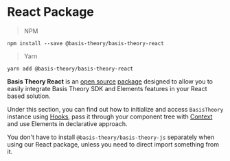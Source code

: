 # React Package

> NPM

```shell
npm install --save @basis-theory/basis-theory-react
```

> Yarn

```shell
yarn add @basis-theory/basis-theory-react
```

**Basis Theory React** is an [open source](https://github.com/Basis-Theory/basis-theory-react) [package](https://www.npmjs.com/package/@basis-theory/basis-theory-react) designed to allow you to easily integrate Basis Theory SDK and Elements features in your React based solution.

Under this section, you can find out how to initialize and access `BasisTheory` instance using [Hooks](https://reactjs.org/docs/hooks-intro.html), pass it through your component tree with [Context](https://reactjs.org/docs/context.html) and use Elements in declarative approach.

<aside class="notice">
  <span>You don't have to install <code>@basis-theory/basis-theory-js</code> separately when using our React package, unless you need to direct import something from it.</span>
</aside>
